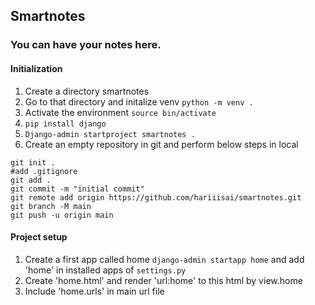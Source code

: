 ## Smartnotes
### You can have your notes here.

#### Initialization 
1. Create a directory smartnotes
2. Go to that directory and initalize venv `python -m venv .`
3. Activate the environment `source bin/activate `
4. `pip install django`
5. `Django-admin startproject smartnotes .`
6. Create an empty repository in git and perform below steps in local
```
git init .
#add .gitignore
git add .
git commit -m "initial commit"
git remote add origin https://github.com/hariiisai/smartnotes.git
git branch -M main
git push -u origin main
```

#### Project setup
1. Create a first app called home `django-admin startapp home` and add 'home' in installed apps of `settings.py`
2. Create 'home.html' and render 'url:home' to this html by view.home
3. Include 'home.urls' in main url file